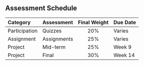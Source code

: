 ## Assessment Schedule

| Category      | Assessment | Final Weight | Due Date |
| :------------ | :--------- |  :----------: | :------- |
| Participation | Quizzes     |      20%      | Varies   |
| Assignment      | Assignments  |          25%      | Varies   |
| Project       | Mid-term   |         25%      | Week 9   |
| Project       | Final     |          30%      | Week 14  |
